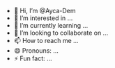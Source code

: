 - 👋 Hi, I’m @Ayca-Dem
- 👀 I’m interested in ...
- 🌱 I’m currently learning ...
- 💞️ I’m looking to collaborate on ...
- 📫 How to reach me ...
- 😄 Pronouns: ...
- ⚡ Fun fact: ...

<!---
Ayca-Dem/Ayca-Dem is a ✨ special ✨ repository because its `README.md` (this file) appears on your GitHub profile.
You can click the Preview link to take a look at your changes.
--->
